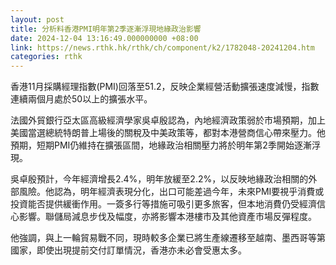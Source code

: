 ```yaml
---
layout: post
title: 分析料香港PMI明年第2季逐漸浮現地緣政治影響
date: 2024-12-04 13:16:49.000000000 +08:00
link: https://news.rthk.hk/rthk/ch/component/k2/1782048-20241204.htm
categories: rthk
---
```


香港11月採購經理指數(PMI)回落至51.2，反映企業經營活動擴張速度減慢，指數連續兩個月處於50以上的擴張水平。

法國外貿銀行亞太區高級經濟學家吳卓殷認為，內地經濟政策弱於市場預期，加上美國當選總統特朗普上場後的關稅及中美政策等，都對本港營商信心帶來壓力。他預期，短期PMI仍維持在擴張區間，地緣政治相關壓力將於明年第2季開始逐漸浮現。

吳卓殷預計，今年經濟增長2.4%，明年放緩至2.2%，以反映地緣政治相關的外部風險。他認為，明年經濟表現分化，出口可能差過今年，未來PMI要視乎消費或投資能否提供緩衝作用。一簽多行等措施可吸引更多旅客，但本地消費仍受經濟信心影響。聯儲局減息步伐及幅度，亦將影響本港樓市及其他資產市場反彈程度。

他強調，與上一輪貿易戰不同，現時較多企業已將生產線遷移至越南、墨西哥等第國家，即使出現提前交付訂單情況，香港亦未必會受惠太多。
